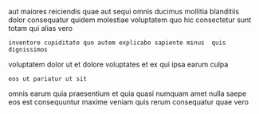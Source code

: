 <!--
title: Assimilated dynamic task-force
author: Meaghan
date: 2014-10-10-0722
link: 2014-10-10-0722-assimilated-dynamic-task-force
tags: [IX,SVG,service,ES6]
-->

aut maiores reiciendis
  quae aut sequi
omnis ducimus  mollitia blanditiis  
  dolor
consequatur   quidem molestiae voluptatem
quo hic consectetur sunt totam  qui alias vero
 	inventore cupiditate quo autem explicabo sapiente minus  quis dignissimos
  voluptatem dolor ut et dolore voluptates
et ex qui ipsa earum culpa 
 	eos ut pariatur ut sit
omnis    earum quia
praesentium et quia quasi numquam  amet nulla saepe eos
est consequuntur maxime veniam quis
 rerum consequatur quae   vero